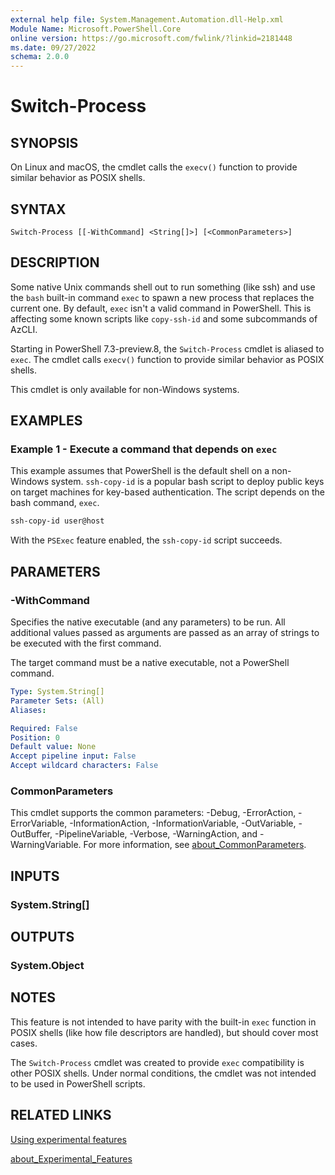 ```yaml
---
external help file: System.Management.Automation.dll-Help.xml
Module Name: Microsoft.PowerShell.Core
online version: https://go.microsoft.com/fwlink/?linkid=2181448
ms.date: 09/27/2022
schema: 2.0.0
---
```


# Switch-Process

## SYNOPSIS
On Linux and macOS, the cmdlet calls the `execv()` function to provide similar behavior as POSIX
shells.

## SYNTAX

```
Switch-Process [[-WithCommand] <String[]>] [<CommonParameters>]
```

## DESCRIPTION

Some native Unix commands shell out to run something (like ssh) and use the `bash` built-in command
`exec` to spawn a new process that replaces the current one. By default, `exec` isn't a valid
command in PowerShell. This is affecting some known scripts like `copy-ssh-id` and some subcommands
of AzCLI.

Starting in PowerShell 7.3-preview.8, the `Switch-Process` cmdlet is aliased to `exec`. The cmdlet
calls `execv()` function to provide similar behavior as POSIX shells.

This cmdlet is only available for non-Windows systems.

## EXAMPLES

### Example 1 - Execute a command that depends on `exec`

This example assumes that PowerShell is the default shell on a non-Windows system. `ssh-copy-id` is
a popular bash script to deploy public keys on target machines for key-based authentication. The
script depends on the bash command, `exec`.

```powershell
ssh-copy-id user@host
```

With the `PSExec` feature enabled, the `ssh-copy-id` script succeeds.

## PARAMETERS

### -WithCommand

Specifies the native executable (and any parameters) to be run. All additional values passed as
arguments are passed as an array of strings to be executed with the first command.

The target command must be a native executable, not a PowerShell command.

```yaml
Type: System.String[]
Parameter Sets: (All)
Aliases:

Required: False
Position: 0
Default value: None
Accept pipeline input: False
Accept wildcard characters: False
```

### CommonParameters

This cmdlet supports the common parameters: -Debug, -ErrorAction, -ErrorVariable,
-InformationAction, -InformationVariable, -OutVariable, -OutBuffer, -PipelineVariable, -Verbose,
-WarningAction, and -WarningVariable. For more information, see
[about_CommonParameters](http://go.microsoft.com/fwlink/?LinkID=113216).

## INPUTS

### System.String[]

## OUTPUTS

### System.Object

## NOTES

This feature is not intended to have parity with the built-in `exec` function in POSIX shells (like
how file descriptors are handled), but should cover most cases.

The `Switch-Process` cmdlet was created to provide `exec` compatibility is other POSIX shells. Under
normal conditions, the cmdlet was not intended to be used in PowerShell scripts.

## RELATED LINKS

[Using experimental features](/powershell/scripting/learn/experimental-features)

[about_Experimental_Features](/powershell/module/Microsoft.PowerShell.Core/About/about_Experimental_Features)
